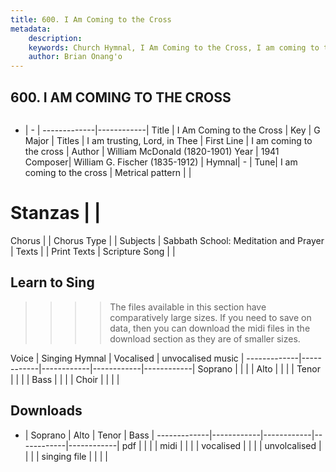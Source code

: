 ```yaml
---
title: 600. I Am Coming to the Cross
metadata:
    description: 
    keywords: Church Hymnal, I Am Coming to the Cross, I am coming to the cross, I am trusting, Lord, in Thee
    author: Brian Onang'o
---
```



## 600. I AM COMING TO THE CROSS

```txt

```

- |   -  |
-------------|------------|
Title | I Am Coming to the Cross |
Key | G Major |
Titles | I am trusting, Lord, in Thee |
First Line | I am coming to the cross |
Author | William McDonald (1820-1901)
Year | 1941
Composer| William G. Fischer (1835-1912) |
Hymnal|  - |
Tune| I am coming to the cross |
Metrical pattern | |
# Stanzas |  |
Chorus |  |
Chorus Type |  |
Subjects | Sabbath School: Meditation and Prayer |
Texts |  |
Print Texts | 
Scripture Song |  |
  
## Learn to Sing

>>>> The files available in this section have comparatively large sizes. If you need to save on data, then you can download the midi files in the download section as they are of smaller sizes.

Voice |  Singing Hymnal | Vocalised | unvocalised music |
-------------|------------|------------|------------|------------|
Soprano | | | |
Alto | | | |
Tenor | | | |
Bass | | | |
Choir | | | |

## Downloads

- |  Soprano | Alto | Tenor | Bass |
-------------|------------|------------|------------|------------|
pdf | | | |
midi | | | |
vocalised | | | |
unvolcalised | | | |
singing file | | | |
  